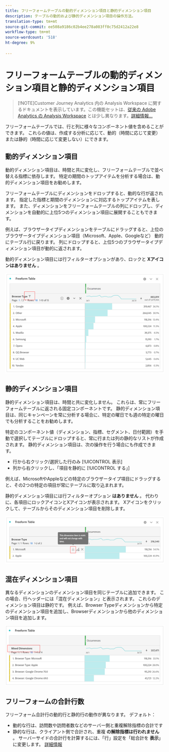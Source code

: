 ```yaml
---
title: フリーフォームテーブルの動的ディメンション項目と静的ディメンション項目
description: テーブルの動的および静的ディメンション項目の操作方法。
translation-type: tm+mt
source-git-commit: ee508a9186c02b4ee278a083ff0c75d2412a22e8
workflow-type: tm+mt
source-wordcount: '518'
ht-degree: 9%

---
```



# フリーフォームテーブルの動的ディメンション項目と静的ディメンション項目

>[!NOTE]Customer Journey Analytics 内の Analysis Workspace に関するドキュメントを表示しています。この機能セットは、[従来の Adobe Analytics の Analysis Workspace](https://docs.adobe.com/content/help/ja-JP/analytics/analyze/analysis-workspace/home.html) とは少し異なります。[詳細情報...](/help/getting-started/cja-aa.md)

フリーフォームテーブルでは、行と列に様々なコンポーネント値を含めることができます。 これらの値は、作成する分析に応じて、動的（時間に応じて変更）または静的（時間に応じて変更しない）にできます。

## 動的ディメンション項目

動的ディメンション項目は、時間と共に変化し、フリーフォームテーブルで並べ替える指標に依存します。 特定の期間のトップアイテムを分析する場合は、動的ディメンション項目をお勧めします。

フリーフォームテーブルにディメンションをドロップすると、動的な行が返されます。 指定した指標と期間のディメンションに対応するトップアイテムを表します。 また、ディメンションをフリーフォームテーブルの列にドロップし、ディメンションを自動的に上位5つのディメンション項目に展開することもできます。

例えば、ブラウザータイプディメンションをテーブルにドラッグすると、上位のブラウザータイプディメンション項目（Microsoft、Apple、Googleなど） 動的にテーブル行に戻ります。 列にドロップすると、上位5つのブラウザータイプディメンション項目が動的に返されます。

動的ディメンション項目には行フィルターオプションがあり、ロックと **Xアイコンはありません** 。

![](assets/dynamic-items.png)

## 静的ディメンション項目

静的ディメンション項目は、時間と共に変化しません。 これらは、常にフリーフォームテーブルに返される固定コンポーネントです。 静的ディメンション項目は、同じキャンペーンを常に分析する場合に、特定の曜日でも週の特定の曜日でも分析することをお勧めします。

特定のコンポーネント値（ディメンション、指標、セグメント、日付範囲）を手動で選択してテーブルにドロップすると、常に行または列の静的なリストが作成されます。 静的ディメンション項目は、次の操作を行う場合にも作成できます。

* 行から右クリック/選択した行のみ [!UICONTROL 表示]
* 列から右クリックし、「項目を静的に [!UICONTROL する」]

例えば、MicrosoftやAppleなどの特定のブラウザータイプ項目にドラッグすると、その2つの特定の項目が常にテーブルに取り込まれます。

静的ディメンション項目には行フィルターオプション **はありません** 。 代わりに、各項目にロックアイコンとXアイコンが表示されます。 Xアイコンをクリックして、テーブルからそのディメンション項目を削除します。

![](assets/static-items.png)

## 混在ディメンション項目

異なるディメンションのディメンション項目を同じテーブルに追加できます。 この場合、行ヘッダーには「混在ディメンション」と表示されます。 これらのディメンション項目は静的です。 例えば、Browser Typeディメンションから特定のディメンション項目を追加し、Browserディメンションから他のディメンション項目を追加します。

![](assets/mixed-dimensions.png)

## フリーフォームの合計行数

フリーフォーム合計行の動的行と静的行の動作が異なります。 デフォルト：

* 動的な行は、訪問数や訪問者数などのサーバー側と重複解除指標の合計です
* 静的な行は、クライアント側で合計され、重複 **の解除指標は行われません** 。 サーバーサイドの合計行を計算するには、「行」設定を「総合計を **表示**」に変更します。 [詳細情報](https://docs.adobe.com/content/help/ja-JP/analytics/analyze/analysis-workspace/build-workspace-project/workspace-totals.html)


